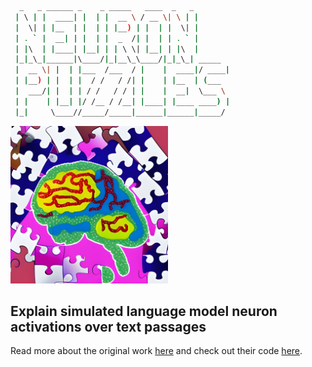 ```bash
  _   _ ______ _    _ _____   ____  _   _
 | \ | |  ____| |  | |  __ \ / __ \| \ | |
 |  \| | |__  | |  | | |__) | |  | |  \| |
 | . ` |  __| | |  | |  _  /| |  | | . ` |
 | |\  | |____| |__| | | \ \| |__| | |\  |
 |_|_\_|______|\____/|_|__\_\____/|_|_\_| _____
 |  __ \| |  | |___  /___  / |    |  ____|/ ____|
 | |__) | |  | |  / /   / /| |    | |__  | (___
 |  ___/| |  | | / /   / / | |    |  __|  \___ \
 | |    | |__| |/ /__ / /__| |____| |____ ____) |
 |_|     \____//_____/_____|______|______|_____/
```
<div style="align: center">
  <img src=static/assets/logo.jpg width=50%></img>
</div>

## Explain simulated language model neuron activations over text passages

Read more about the original work [here](https://openaipublic.blob.core.windows.net/neuron-explainer/paper/index.html)
and check out their code [here](https://github.com/openai/automated-interpretability/blob/main/neuron-explainer/demos/explain_puzzles.ipynb).
